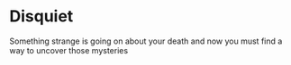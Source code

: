 # Disquiet
Something strange is going on about your death and now you must find a way to uncover those mysteries
